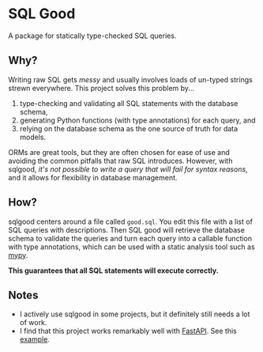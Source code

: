 # SQL Good

A package for statically type-checked SQL queries.

## Why?

Writing raw SQL gets _messy_ and usually involves loads
of un-typed strings strewn everywhere.
This project solves this problem by...

1. type-checking and validating all SQL statements with the database schema,
2. generating Python functions (with type annotations) for each query, and
3. relying on the database schema as the one source of truth for data models.

ORMs are great tools, but they are often chosen for ease of use and avoiding the
common pitfalls that raw SQL introduces.
However, with sqlgood, _it's not possible to write a query that will fail for
syntax reasons_, and it allows for flexibility in database management.

## How?

sqlgood centers around a file called `good.sql`.
You edit this file with a list of SQL queries with descriptions.
Then SQL good will retrieve the database schema to validate the queries
and turn each query into a callable function with type annotations,
which can be used with a static analysis tool such as [mypy](https://github.com/python/mypy).

**This guarantees that all SQL statements will execute correctly.**

## Notes

- I actively use sqlgood in some projects, but it definitely still needs a lot of work.
- I find that this project works remarkably well with
[FastAPI](https://github.com/tiangolo/fastapi). See this [example](TODO).

